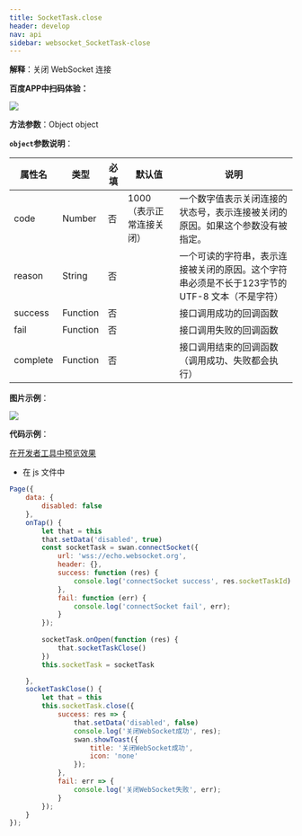 ```yaml
---
title: SocketTask.close
header: develop
nav: api
sidebar: websocket_SocketTask-close
---
```




**解释**：关闭 WebSocket 连接

**百度APP中扫码体验：**

<img src="https://b.bdstatic.com/miniapp/assets/images/doc_demo/socketTaskClose.png"  class="demo-qrcode-image" />

**方法参数**：Object object

**`object`参数说明**：

|属性名 |类型  |必填 | 默认值 |说明|
|---- | ---- | ---- | ----|----|
|code| Number | 否 | 1000 （表示正常连接关闭）|一个数字值表示关闭连接的状态号，表示连接被关闭的原因。如果这个参数没有被指定。|
|reason| String | 否 | |一个可读的字符串，表示连接被关闭的原因。这个字符串必须是不长于123字节的 UTF-8 文本（不是字符）|
|success   |Function  |  否 || 接口调用成功的回调函数 |
|fail  |Function  |  否 || 接口调用失败的回调函数|
|complete   | Function   | 否 || 接口调用结束的回调函数（调用成功、失败都会执行）|

**图片示例**：

<div class="m-doc-custom-examples">
    <div class="m-doc-custom-examples-correct">
        <img src="https://b.bdstatic.com/miniapp/image/taskclose.gif">
    </div>
    <div class="m-doc-custom-examples-correct">
        <img src=" ">
    </div>
    <div class="m-doc-custom-examples-correct">
        <img src=" ">
    </div>     
</div>

**代码示例**：

<a href="swanide://fragment/d1d8bd733fb20844c847e4494e6aeb1a1573406116849" title="在开发者工具中预览效果" target="_self">在开发者工具中预览效果</a>

* 在 js 文件中

```js
Page({
    data: {
        disabled: false
    },
    onTap() {
        let that = this
        that.setData('disabled', true)
        const socketTask = swan.connectSocket({
            url: 'wss://echo.websocket.org',
            header: {},
            success: function (res) {
                console.log('connectSocket success', res.socketTaskId)
            },
            fail: function (err) {
                console.log('connectSocket fail', err);
            }
        });
        
        socketTask.onOpen(function (res) {
            that.socketTaskClose()
        })
        this.socketTask = socketTask

    },
    socketTaskClose() {
        let that = this
        this.socketTask.close({
            success: res => {
                that.setData('disabled', false)
                console.log('关闭WebSocket成功', res);
                swan.showToast({
                    title: '关闭WebSocket成功',
                    icon: 'none'
                });
            },
            fail: err => {
                console.log('关闭WebSocket失败', err);
            }
        });
    }
});

```

